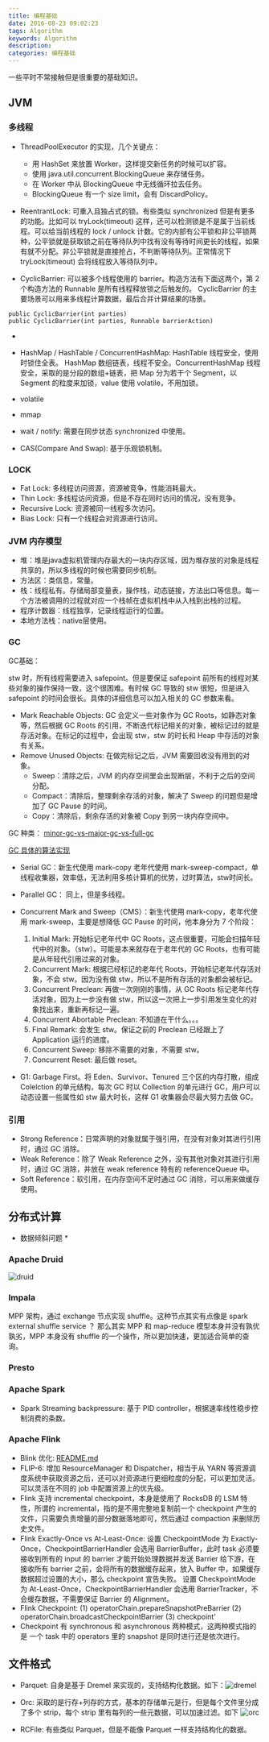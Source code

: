 ```yaml
---
title: 编程基础
date: 2016-08-23 09:02:23
tags: Algorithm
keywords: Algorithm
description: 
categories: 编程基础
---
```


一些平时不常接触但是很重要的基础知识。

## JVM

### 多线程

* ThreadPoolExecutor 的实现，几个关键点：
	* 用 HashSet<Worker> 来放置 Worker，这样提交新任务的时候可以扩容。
	* 使用 java.util.concurrent.BlockingQueue 来存储任务。
	* 在 Worker 中从 BlockingQueue 中无线循环拉去任务。
	* BlockingQueue 有一个 size limit，会有 DiscardPolicy。

* ReentrantLock: 可重入且独占式的锁。有些类似 synchronized 但是有更多的功能。比如可以 tryLock(timeout) 这样，还可以检测锁是不是属于当前线程。可以给当前线程的 lock / unlock 计数。它的内部有公平锁和非公平锁两种，公平锁就是获取锁之前在等待队列中找有没有等待时间更长的线程，如果有就不分配。非公平锁就是直接抢占，不判断等待队列。正常情况下 tryLock(timeout) 会将线程放入等待队列中。

* CyclicBarrier: 可以被多个线程使用的 barrier。构造方法有下面这两个，第 2 个构造方法的 Runnable 是所有线程释放锁之后触发的。 CyclicBarrier 的主要场景可以用来多线程计算数据，最后合并计算结果的场景。

```
public CyclicBarrier(int parties)
public CyclicBarrier(int parties, Runnable barrierAction)
```

* 

* HashMap / HashTable / ConcurrentHashMap: HashTable 线程安全，使用时锁住全表。 HashMap 数组链表，线程不安全。ConcurrentHashMap 线程安全，采取的是分段的数组+链表，把 Map 分为若干个 Segment，以 Segment 的粒度来加锁，value 使用 volatile，不用加锁。
* volatile
* mmap
* wait / notify: 需要在同步状态 synchronized 中使用。
* CAS(Compare And Swap): 基于乐观锁机制。


### LOCK

* Fat Lock: 多线程访问资源，资源被竞争，性能消耗最大。
* Thin Lock: 多线程访问资源，但是不存在同时访问的情况，没有竞争。
* Recursive Lock: 资源被同一线程多次访问。
* Bias Lock: 只有一个线程会对资源进行访问。

### JVM 内存模型

* 堆：堆是java虚拟机管理内存最大的一块内存区域，因为堆存放的对象是线程共享的，所以多线程的时候也需要同步机制。
* 方法区：类信息，常量。
* 栈：线程私有。存储局部变量表，操作栈，动态链接，方法出口等信息。每一个方法被调用的过程就对应一个栈帧在虚拟机栈中从入栈到出栈的过程。
* 程序计数器：线程独享，记录线程运行的位置。
* 本地方法栈：native层使用。


### GC



GC基础：

stw 时，所有线程需要进入 safepoint。但是要保证 safepoint 前所有的线程对某些对象的操作保持一致，这个很困难。有时候 GC 导致的 stw 很短，但是进入 safepoint 的时间会很长。具体的详细信息可以加入相关的 GC 参数来看。

* Mark Reachable Objects: GC 会定义一些对象作为 GC Roots，如静态对象等，然后根据 GC Roots 的引用，不断迭代标记相关的对象，被标记过的就是存活对象。在标记的过程中，会出现 stw，stw 的时长和 Heap 中存活的对象有关系。
* Remove Unused Objects: 在做完标记之后，JVM 需要回收没有用到的对象。
	* Sweep：清除之后，JVM 的内存空间里会出现断层，不利于之后的空间分配。
	* Compact：清除后，整理剩余存活的对象，解决了 Sweep 的问题但是增加了 GC Pause 的时间。
	* Copy：清除后，剩余存活的对象被 Copy 到另一块内存空间中。

GC 种类：
[minor-gc-vs-major-gc-vs-full-gc](https://plumbr.io/blog/garbage-collection/minor-gc-vs-major-gc-vs-full-gc)

[GC 具体的算法实现](https://plumbr.io/handbook/garbage-collection-algorithms-implementations)  

* Serial GC：新生代使用 mark-copy 老年代使用 mark-sweep-compact，单线程收集器，效率低，无法利用多核计算机的优势，过时算法，stw时间长。
* Parallel GC： 同上，但是多线程。
* Concurrent Mark and Sweep（CMS）：新生代使用 mark-copy，老年代使用 mark-sweep，主要是想降低 GC Pause 的时间，他本身分为 7 个阶段：
	1. Initial Mark: 开始标记老年代中 GC Roots，这点很重要，可能会扫描年轻代中的对象。（stw）。可能是本来就存在于老年代的 GC Roots，也有可能是从年轻代引用过来的对象。
	2. Concurrent Mark: 根据已经标记的老年代 Roots，开始标记老年代存活对象，不会 stw。因为没有做 stw，所以不是所有存活的对象都会被标记。 
	3. Concurrent Preclean: 再做一次刚刚的事情，从 GC Roots 标记老年代存活对象，因为上一步没有做 stw，所以这一次把上一步引用发生变化的对象找出来，重新再标记一遍。
	4. Concurrent Abortable Preclean: 不知道在干什么。。。
	5. Final Remark: 会发生 stw。保证之前的 Preclean 已经跟上了 Application 运行的进度。
	6. Concurrent Sweep: 移除不需要的对象，不需要 stw。
	7. Concurrent Reset: 最后做 reset。

* G1: Garbage First。将 Eden、Survivor、Tenured 三个区的内存打散，组成 Colelction 的单元结构，每次 GC 时以 Collection 的单元进行 GC，用户可以动态设置一些属性如 stw 最大时长，这样 G1 收集器会尽最大努力去做 GC。


### 引用

* Strong Reference：日常声明的对象就属于强引用，在没有对象对其进行引用时，通过 GC 消除。
* Weak Reference：除了 Weak Reference 之外，没有其他对象对其进行引用时，通过 GC 消除，并放在 weak reference 特有的 referenceQueue 中。
* Soft Reference：软引用，在内存空间不足时通过 GC 消除，可以用来做缓存使用。


## 分布式计算

* 数据倾斜问题
	* 

### Apache Druid

![druid](http://www.liaojiayi.com/assets/druid.jpg)

### Impala

MPP 架构，通过 exchange 节点实现 shuffle。这种节点其实有点像是 spark external shuffle service ？ 那么其实 MPP 和 map-reduce 模型本身并没有孰优孰劣，MPP 本身没有 shuffle 的一个操作，所以更加快速，更加适合简单的查询。

### Presto



### Apache Spark

* Spark Streaming backpressure: 基于 PID controller，根据速率线性稳步控制消费的条数。 

### Apache Flink

* Blink 优化: [README.md](https://github.com/apache/flink/blob/blink/README.md)
* FLIP-6: 增加 ResourceManager 和 Dispatcher，相当于从 YARN 等资源调度系统中获取资源之后，还可以对资源进行更细粒度的分配，可以更加灵活。可以灵活在不同的 job 中配置资源上的优先级。
* Flink 支持 incremental checkpoint，本身是使用了 RocksDB 的 LSM 特性，所谓的 incremental，指的是不用完整地复制前一个 checkpoint 产生的文件，只需要负责增量的部分数据落地即可，然后通过 compaction 来删除历史文件。
* Flink Exactly-Once vs At-Least-Once:  设置 CheckpointMode 为 Exactly-Once，CheckpointBarrierHandler 会选用 BarrierBuffer，此时 task 必须要接收到所有的 input 的 barrier 才能开始处理数据并发送 Barrier 给下游，在接收所有 barrier 之前，会将所有的数据缓存起来，放入 Buffer 中，如果缓存数据超过设置的大小，那么 checkpoint 宣告失败。 设置 CheckpointMode 为 At-Least-Once，CheckpointBarrierHandler 会选用 BarrierTracker，不会缓存数据，不需要保证 Barrier 的 Alignment。
* Flink Checkpoint: (1) operatorChain.prepareSnapshotPreBarrier (2) operatorChain.broadcastCheckpointBarrier (3) checkpoint'
* Checkpoint 有 synchronous 和 asynchronous 两种模式，这两种模式指的是 一个 task 中的 operators 里的 snapshot 是同时进行还是依次进行。




## 文件格式

* Parquet: 自身是基于 Dremel 来实现的，支持结构化数据。如下：![dremel](http://www.liaojiayi.com/assets/dremel.png)

* Orc: 采取的是行存+列存的方式，基本的存储单元是行，但是每个文件里分成了多个 strip，每个 strip 里有每列的一些元数据，可以加速过滤。如下 ![orc](http://www.liaojiayi.com/assets/orc.png)


* RCFile: 有些类似 Parquet，但是不能像 Parquet 一样支持结构化的数据。









